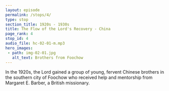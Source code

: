 ```yaml
---
layout: episode
permalink: /stops/4/
type: stop
section_title: 1920s - 1930s
title: The Flow of the Lord's Recovery - China
page_rank: 4
stop_id: 4
audio_file: hc-02-01-m.mp3
hero_images:
 - path: img-02-01.jpg
   alt_text: Brothers from Foochow
---
```


In the 1920s, the Lord gained a group of young, fervent Chinese brothers in the southern city of Foochow who received help and mentorship from Margaret E. Barber, a British missionary.

<!---
在1920年代，主在福州南方城市得著一班年輕又熱心的中國弟兄。他們從和受恩這位英國傳教士手中接受幫助和指導。
-->

<!--- TRANSCRIPT
In the early 1920s, the Lord gained a group of young, fervent Chinese brothers in the southern city of Foochow, among whom were Leland Wang, Watchman Nee, and Faithful Luke. They received help and mentorship from Margaret E. Barber, a British missionary with informal ties to the Plymouth Brethren. These young men, schoolmates from different cohorts at the Anglican Trinity College, grew up with a Western-style education. After graduation, they ardently consecrated their lives to preaching the gospel instead of pursuing more lucrative careers.
-->